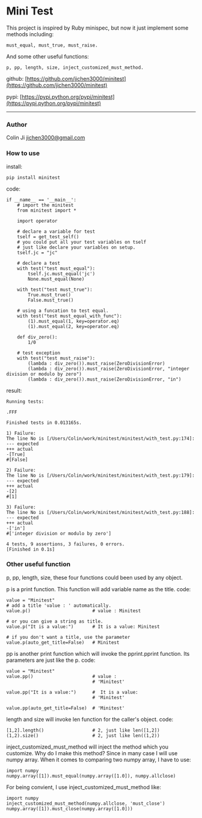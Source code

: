 # Mini Test

This project is inspired by Ruby minispec, but now it just implement some methods including:
    
    must_equal, must_true, must_raise.
    
And some other useful functions:

	p, pp, length, size, inject_customized_must_method.

github: [https://github.com/jichen3000/minitest](https://github.com/jichen3000/minitest)

pypi: [https://pypi.python.org/pypi/minitest](https://pypi.python.org/pypi/minitest)

-----------------------

### Author

Colin Ji <jichen3000@gmail.com>


### How to use
install:

    pip install minitest

code:

    if __name__ == '__main__':
        # import the minitest
        from minitest import *

        import operator

        # declare a variable for test
        tself = get_test_self()
        # you could put all your test variables on tself
        # just like declare your variables on setup.
        tself.jc = "jc"

        # declare a test
        with test("test must_equal"):
            tself.jc.must_equal('jc')
            None.must_equal(None)

        with test("test must_true"):
            True.must_true()
            False.must_true()

        # using a funcation to test equal.
        with test("test must_equal_with_func"):
            (1).must_equal(1, key=operator.eq)
            (1).must_equal(2, key=operator.eq)

        def div_zero():
            1/0
            
        # test exception
        with test("test must_raise"):
            (lambda : div_zero()).must_raise(ZeroDivisionError)
            (lambda : div_zero()).must_raise(ZeroDivisionError, "integer division or modulo by zero")
            (lambda : div_zero()).must_raise(ZeroDivisionError, "in")

result:

    Running tests:

    .FFF

    Finished tests in 0.013165s.

    1) Failure:
    The line No is [/Users/Colin/work/minitest/minitest/with_test.py:174]:
    --- expected
    +++ actual
    -[True]
    #[False]

    2) Failure:
    The line No is [/Users/Colin/work/minitest/minitest/with_test.py:179]:
    --- expected
    +++ actual
    -[2]
    #[1]

    3) Failure:
    The line No is [/Users/Colin/work/minitest/minitest/with_test.py:188]:
    --- expected
    +++ actual
    -['in']
    #['integer division or modulo by zero']

    4 tests, 9 assertions, 3 failures, 0 errors.
    [Finished in 0.1s]

### Other useful function

p, pp, length, size, these four functions could been used by any object.
    
p is a print function. This function will add variable name as the title.
code:
    
    value = "Minitest"
    # add a title 'value : ' automatically.
    value.p()        				# value : Minitest
    
    # or you can give a string as title.
    value.p("It is a value:")		# It is a value: Minitest
    
    # if you don't want a title, use the parameter
    value.p(auto_get_title=False)	# Minitest
    
pp is another print function which will invoke the pprint.pprint function.
Its parameters are just like the p.
code:
    
    value = "Minitest"
    value.pp()						# value :
    								# 'Minitest'
    								
    value.pp("It is a value:")		#  It is a value:
    								# 'Minitest'
    								
    value.pp(auto_get_title=False)	# 'Minitest'
    
length and size will invoke len function for the caller's object.
code:

    [1,2].length()   				# 2, just like len([1,2])
    (1,2).size()        			# 2, just like len((1,2))

inject_customized_must_method will inject the method which you customize.
Why do I make this method?  Since in many case I will use numpy array.
When it comes to comparing two numpy array, I have to use:

    import numpy
    numpy.array([1]).must_equal(numpy.array([1.0]), numpy.allclose)

For being convient, I use inject_customized_must_method like:

    import numpy
    inject_customized_must_method(numpy.allclose, 'must_close')
    numpy.array([1]).must_close(numpy.array([1.0]))
    